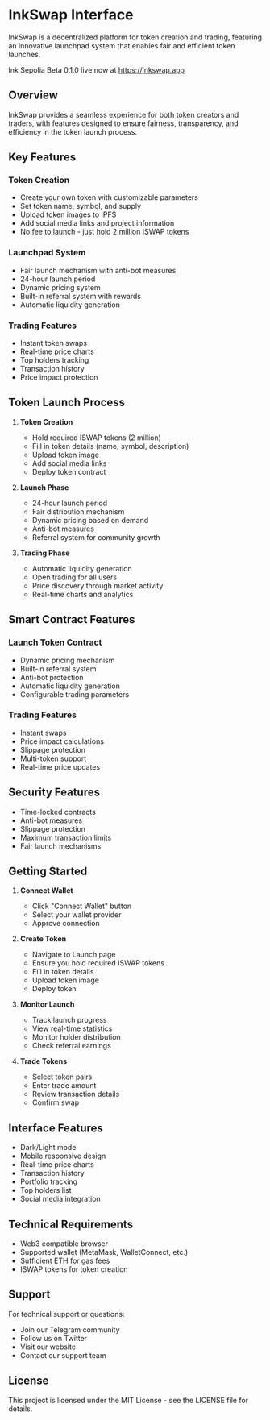 # InkSwap Interface

InkSwap is a decentralized platform for token creation and trading, featuring an innovative launchpad system that enables fair and efficient token launches.

Ink Sepolia Beta 0.1.0 live now at https://inkswap.app

## Overview

InkSwap provides a seamless experience for both token creators and traders, with features designed to ensure fairness, transparency, and efficiency in the token launch process.

## Key Features

### Token Creation
- Create your own token with customizable parameters
- Set token name, symbol, and supply
- Upload token images to IPFS
- Add social media links and project information
- No fee to launch - just hold 2 million ISWAP tokens

### Launchpad System
- Fair launch mechanism with anti-bot measures
- 24-hour launch period
- Dynamic pricing system
- Built-in referral system with rewards
- Automatic liquidity generation

### Trading Features
- Instant token swaps
- Real-time price charts
- Top holders tracking
- Transaction history
- Price impact protection

## Token Launch Process

1. **Token Creation**
   - Hold required ISWAP tokens (2 million)
   - Fill in token details (name, symbol, description)
   - Upload token image
   - Add social media links
   - Deploy token contract

2. **Launch Phase**
   - 24-hour launch period
   - Fair distribution mechanism
   - Dynamic pricing based on demand
   - Anti-bot measures
   - Referral system for community growth

3. **Trading Phase**
   - Automatic liquidity generation
   - Open trading for all users
   - Price discovery through market activity
   - Real-time charts and analytics

## Smart Contract Features

### Launch Token Contract
- Dynamic pricing mechanism
- Built-in referral system
- Anti-bot protection
- Automatic liquidity generation
- Configurable trading parameters

### Trading Features
- Instant swaps
- Price impact calculations
- Slippage protection
- Multi-token support
- Real-time price updates

## Security Features

- Time-locked contracts
- Anti-bot measures
- Slippage protection
- Maximum transaction limits
- Fair launch mechanisms

## Getting Started

1. **Connect Wallet**
   - Click "Connect Wallet" button
   - Select your wallet provider
   - Approve connection

2. **Create Token**
   - Navigate to Launch page
   - Ensure you hold required ISWAP tokens
   - Fill in token details
   - Upload token image
   - Deploy token

3. **Monitor Launch**
   - Track launch progress
   - View real-time statistics
   - Monitor holder distribution
   - Check referral earnings

4. **Trade Tokens**
   - Select token pairs
   - Enter trade amount
   - Review transaction details
   - Confirm swap

## Interface Features

- Dark/Light mode
- Mobile responsive design
- Real-time price charts
- Transaction history
- Portfolio tracking
- Top holders list
- Social media integration

## Technical Requirements

- Web3 compatible browser
- Supported wallet (MetaMask, WalletConnect, etc.)
- Sufficient ETH for gas fees
- ISWAP tokens for token creation

## Support

For technical support or questions:
- Join our Telegram community
- Follow us on Twitter
- Visit our website
- Contact our support team

## License

This project is licensed under the MIT License - see the LICENSE file for details.
